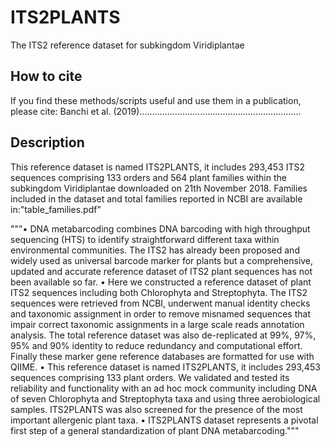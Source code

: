 # ITS2PLANTS
The ITS2 reference dataset for subkingdom Viridiplantae

## How to cite
If you find these methods/scripts useful and use them in a publication, please cite:
Banchi et al. (2019)................................................................

## Description
This reference dataset is named ITS2PLANTS, it includes 293,453 ITS2 sequences comprising 133 orders and 564 plant families within the subkingdom Viridiplantae downloaded on 21th November 2018.
Families included in the dataset and total families reported in NCBI are available in:"table_families.pdf"







"""•	DNA metabarcoding combines DNA barcoding with high throughput sequencing (HTS) to identify straightforward different taxa within environmental communities. The ITS2 has already been proposed and widely used as universal barcode marker for plants but a comprehensive, updated and accurate reference dataset of ITS2 plant sequences has not been available so far. 
•	Here we constructed a reference dataset of plant ITS2 sequences including both Chlorophyta and Streptophyta. The ITS2 sequences were retrieved from NCBI, underwent manual identity checks and taxonomic assignment in order to remove misnamed sequences that impair correct taxonomic assignments in a large scale reads annotation analysis. The total reference dataset was also de-replicated at 99%, 97%, 95% and 90% identity to reduce redundancy and computational effort. Finally these marker gene reference databases are formatted for use with QIIME. 
•	This reference dataset is named ITS2PLANTS, it includes 293,453 sequences comprising 133 plant orders. We validated and tested its reliability and functionality with an ad hoc mock community including DNA of seven Chlorophyta and Streptophyta taxa and using three aerobiological samples. ITS2PLANTS was also screened for the presence of the most important allergenic plant taxa.
•	ITS2PLANTS dataset represents a pivotal first step of a general standardization of plant DNA metabarcoding."""

